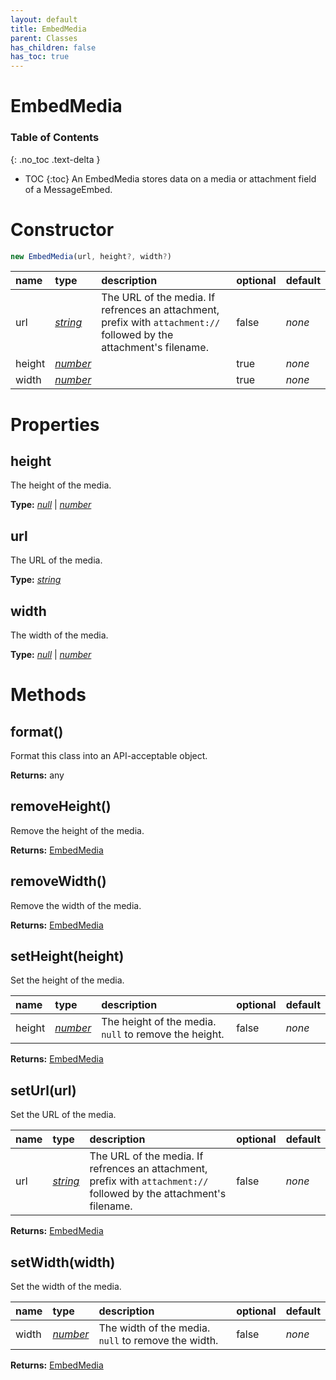 ```yaml
---
layout: default
title: EmbedMedia
parent: Classes
has_children: false
has_toc: true
---
```


# EmbedMedia
### Table of Contents
{: .no_toc .text-delta }

- TOC
{:toc}
An EmbedMedia stores data on a media or attachment
field of a MessageEmbed.
# Constructor
```js
new EmbedMedia(url, height?, width?)
```

| name | type | description | optional | default |
|:-----|:-----|:------------|:---------|:--------|
| url | *[string](https://developer.mozilla.org/en-US/docs/Web/JavaScript/Reference/Global_Objects/string)* | The URL of the media. If refrences an attachment, prefix with `attachment://` followed by the attachment's filename. | false | *none* |
| height | *[number](https://developer.mozilla.org/en-US/docs/Web/JavaScript/Reference/Global_Objects/number)* |   | true | *none* |
| width | *[number](https://developer.mozilla.org/en-US/docs/Web/JavaScript/Reference/Global_Objects/number)* |   | true | *none* |

# Properties
## height
The height of the media.

**Type:** *[null](https://developer.mozilla.org/en-US/docs/Web/JavaScript/Reference/Global_Objects/null)* \| *[number](https://developer.mozilla.org/en-US/docs/Web/JavaScript/Reference/Global_Objects/number)*

## url
The URL of the media.

**Type:** *[string](https://developer.mozilla.org/en-US/docs/Web/JavaScript/Reference/Global_Objects/string)*

## width
The width of the media.

**Type:** *[null](https://developer.mozilla.org/en-US/docs/Web/JavaScript/Reference/Global_Objects/null)* \| *[number](https://developer.mozilla.org/en-US/docs/Web/JavaScript/Reference/Global_Objects/number)*

# Methods
## format()
Format this class into an API-acceptable object.

**Returns:** any

## removeHeight()
Remove the height of the media.

**Returns:** [EmbedMedia](/classes/EmbedMedia)

## removeWidth()
Remove the width of the media.

**Returns:** [EmbedMedia](/classes/EmbedMedia)

## setHeight(height)
Set the height of the media.

| name | type | description | optional | default |
|:-----|:-----|:------------|:---------|:--------|
| height | *[number](https://developer.mozilla.org/en-US/docs/Web/JavaScript/Reference/Global_Objects/number)* | The height of the media. `null` to remove the height. | false | *none* |

**Returns:** [EmbedMedia](/classes/EmbedMedia)

## setUrl(url)
Set the URL of the media.

| name | type | description | optional | default |
|:-----|:-----|:------------|:---------|:--------|
| url | *[string](https://developer.mozilla.org/en-US/docs/Web/JavaScript/Reference/Global_Objects/string)* | The URL of the media. If refrences an attachment, prefix with `attachment://` followed by the attachment's filename. | false | *none* |

**Returns:** [EmbedMedia](/classes/EmbedMedia)

## setWidth(width)
Set the width of the media.

| name | type | description | optional | default |
|:-----|:-----|:------------|:---------|:--------|
| width | *[number](https://developer.mozilla.org/en-US/docs/Web/JavaScript/Reference/Global_Objects/number)* | The width of the media. `null` to remove the width. | false | *none* |

**Returns:** [EmbedMedia](/classes/EmbedMedia)

